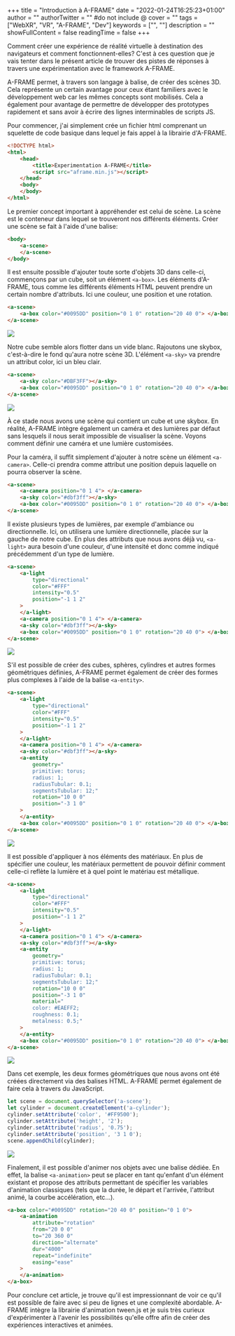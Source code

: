 +++
title = "Introduction à A-FRAME"
date = "2022-01-24T16:25:23+01:00"
author = ""
authorTwitter = "" #do not include @
cover = ""
tags = ["WebXR", "VR", "A-FRAME", "Dev"]
keywords = ["", ""]
description = ""
showFullContent = false
readingTime = false
+++

Comment créer une expérience de réalité virtuelle à destination des navigateurs et comment fonctionnent-elles? C'est à ces question que je vais tenter dans le présent article de trouver des pistes de réponses à travers une expérimentation avec le framework A-FRAME.

A-FRAME permet, à travers son langage à balise, de créer des scènes 3D. Cela représente un certain avantage pour ceux étant familiers avec le développement web car les mêmes concepts sont mobilisés. Cela a également pour avantage de permettre de développer des prototypes rapidement et sans avoir à écrire des lignes interminables de scripts JS.

Pour commencer, j'ai simplement crée un fichier html comprenant un squelette de code basique dans lequel je fais appel à la librairie d'A-FRAME.

```html
<!DOCTYPE html>
<html>
	<head>
		<title>Experimentation A-FRAME</title>
		<script src="aframe.min.js"></script>
	</head>
	<body>
	</body>
</html>

```



Le premier concept important à appréhender est celui de scène. La scène est le conteneur dans lequel se trouveront nos différents éléments. Créer une scène se fait à l'aide d'une balise:

```html
<body>
    <a-scene>
	</a-scene>
</body>
```

 

Il est ensuite possible d'ajouter toute sorte d'objets 3D dans celle-ci, commençons par un cube, soit un élément `<a-box>`. Les éléments d'A-FRAME, tous comme les différents éléments HTML peuvent prendre un certain nombre d'attributs. Ici une couleur, une position et une rotation.

```html
<a-scene>
	<a-box color="#0095DD" position="0 1 0" rotation="20 40 0"> </a-box>
</a-scene>

```

![](https://fly04.github.io/LabVeilTech/images/1.png)



Notre cube semble alors flotter dans un vide blanc. Rajoutons une skybox, c'est-à-dire le fond qu'aura notre scène 3D. L'élément `<a-sky>` va prendre un attribut color, ici un bleu clair.

```html
<a-scene>
	<a-sky color="#DBF3FF"></a-sky>
	<a-box color="#0095DD" position="0 1 0" rotation="20 40 0"> </a-box>
</a-scene>
```

 ![](https://fly04.github.io/LabVeilTech/images/2.png)



À ce stade nous avons une scène qui contient un cube et une skybox. En réalité, A-FRAME intègre également un caméra et des lumières par défaut sans lesquels il nous serait impossible de visualiser la scène. Voyons comment définir une caméra et une lumière customisées.

Pour la caméra, il suffit simplement d'ajouter à notre scène un élément `<a-camera>`. Celle-ci prendra comme attribut une position depuis laquelle on pourra observer la scène.

```html
<a-scene>
	<a-camera position="0 1 4"> </a-camera>
	<a-sky color="#dbf3ff"></a-sky>
	<a-box color="#0095DD" position="0 1 0" rotation="20 40 0"> </a-box>
</a-scene>
```



Il existe plusieurs types de lumières, par exemple d'ambiance ou directionnelle. Ici, on utilisera une lumière directionnelle, placée sur la gauche de notre cube. En plus des attributs que nous avons déjà vu, `<a-light>` aura besoin d'une couleur, d'une intensité et donc comme indiqué précédemment d'un type de lumière.

```html
<a-scene>
	<a-light
		type="directional"
		color="#FFF"
		intensity="0.5"
		position="-1 1 2"
	>
	</a-light>
	<a-camera position="0 1 4"> </a-camera>
	<a-sky color="#dbf3ff"></a-sky>
	<a-box color="#0095DD" position="0 1 0" rotation="20 40 0"> </a-box>
</a-scene>
```

![](https://fly04.github.io/LabVeilTech/images/3.png)



S'il est possible de créer des cubes, sphères, cylindres et autres formes géométriques définies, A-FRAME permet également de créer des formes plus complexes à l'aide de la balise `<a-entity>`.

```html
<a-scene>
	<a-light
		type="directional"
		color="#FFF"
		intensity="0.5"
		position="-1 1 2"
	>
	</a-light>
	<a-camera position="0 1 4"> </a-camera>
	<a-sky color="#dbf3ff"></a-sky>
	<a-entity
		geometry="
        primitive: torus;
        radius: 1;
        radiusTubular: 0.1;
        segmentsTubular: 12;"
		rotation="10 0 0"
		position="-3 1 0"
	>
	</a-entity>
	<a-box color="#0095DD" position="0 1 0" rotation="20 40 0"> </a-box>
</a-scene>
```



![](https://fly04.github.io/LabVeilTech/images/4.png)



Il est possible d'appliquer à nos éléments des matériaux. En plus de spécifier une couleur, les matériaux permettent de pouvoir définir comment celle-ci reflète la lumière et à quel point le matériau est métallique.

```html
<a-scene>
	<a-light
		type="directional"
		color="#FFF"
		intensity="0.5"
		position="-1 1 2"
	>
	</a-light>
	<a-camera position="0 1 4"> </a-camera>
	<a-sky color="#dbf3ff"></a-sky>
	<a-entity
		geometry="
        primitive: torus;
        radius: 1;
        radiusTubular: 0.1;
        segmentsTubular: 12;"
		rotation="10 0 0"
		position="-3 1 0"
		material="
        color: #EAEFF2;
        roughness: 0.1;
        metalness: 0.5;"
	>
	</a-entity>
	<a-box color="#0095DD" position="0 1 0" rotation="20 40 0"> </a-box>
</a-scene>
```

![](https://fly04.github.io/LabVeilTech/images/5.png)



Dans cet exemple, les deux formes géométriques que nous avons ont été créées directement via des balises HTML. A-FRAME permet également de faire cela à travers du JavaScript.

```javascript
let scene = document.querySelector('a-scene');
let cylinder = document.createElement('a-cylinder');
cylinder.setAttribute('color', '#FF9500');
cylinder.setAttribute('height', '2');
cylinder.setAttribute('radius', '0.75');
cylinder.setAttribute('position', '3 1 0');
scene.appendChild(cylinder);
```

![](https://fly04.github.io/LabVeilTech/images/6.png)


Finalement, il est possible d'animer nos objets avec une balise dédiée. En effet, la balise `<a-animation>` peut se placer en tant qu'enfant d'un élément existant et propose des attributs permettant de spécifier les variables d'animation classiques (tels que la durée, le départ et l'arrivée, l'attribut animé, la courbe accélération, etc...).



```html
<a-box color="#0095DD" rotation="20 40 0" position="0 1 0">
	<a-animation
		attribute="rotation"
		from="20 0 0"
		to="20 360 0"
		direction="alternate"
		dur="4000"
		repeat="indefinite"
		easing="ease"
	>
	</a-animation>
</a-box>
```



Pour conclure cet article, je trouve qu'il est impressionnant de voir ce qu'il est possible de faire avec si peu de lignes et une complexité abordable. A-FRAME intègre la librairie d'animation tween.js et je suis très curieux d'expérimenter à l'avenir les possibilités qu'elle offre afin de créer des expériences interactives et animées.